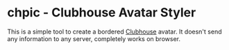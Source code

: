 # chpic - Clubhouse Avatar Styler

This is a simple tool to create a bordered [Clubhouse](https://joinclubhouse.com) avatar. It doesn't send any information to any server, completely works on browser.

